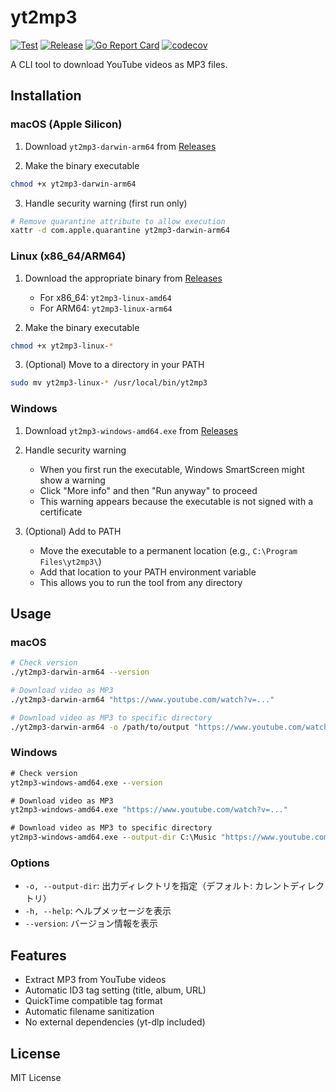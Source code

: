 # yt2mp3

[![Test](https://github.com/taross-f/yt2mp3/actions/workflows/test.yml/badge.svg)](https://github.com/taross-f/yt2mp3/actions/workflows/test.yml)
[![Release](https://github.com/taross-f/yt2mp3/actions/workflows/release.yml/badge.svg)](https://github.com/taross-f/yt2mp3/actions/workflows/release.yml)
[![Go Report Card](https://goreportcard.com/badge/github.com/taross-f/yt2mp3)](https://goreportcard.com/report/github.com/taross-f/yt2mp3)
[![codecov](https://codecov.io/gh/taross-f/yt2mp3/branch/main/graph/badge.svg)](https://codecov.io/gh/taross-f/yt2mp3)

A CLI tool to download YouTube videos as MP3 files.

## Installation

### macOS (Apple Silicon)

1. Download `yt2mp3-darwin-arm64` from [Releases](https://github.com/taross-f/yt2mp3/releases)

2. Make the binary executable
```bash
chmod +x yt2mp3-darwin-arm64
```

3. Handle security warning (first run only)
```bash
# Remove quarantine attribute to allow execution
xattr -d com.apple.quarantine yt2mp3-darwin-arm64
```

### Linux (x86_64/ARM64)

1. Download the appropriate binary from [Releases](https://github.com/taross-f/yt2mp3/releases)
   - For x86_64: `yt2mp3-linux-amd64`
   - For ARM64: `yt2mp3-linux-arm64`

2. Make the binary executable
```bash
chmod +x yt2mp3-linux-*
```

3. (Optional) Move to a directory in your PATH
```bash
sudo mv yt2mp3-linux-* /usr/local/bin/yt2mp3
```

### Windows

1. Download `yt2mp3-windows-amd64.exe` from [Releases](https://github.com/taross-f/yt2mp3/releases)

2. Handle security warning
   - When you first run the executable, Windows SmartScreen might show a warning
   - Click "More info" and then "Run anyway" to proceed
   - This warning appears because the executable is not signed with a certificate

3. (Optional) Add to PATH
   - Move the executable to a permanent location (e.g., `C:\Program Files\yt2mp3\`)
   - Add that location to your PATH environment variable
   - This allows you to run the tool from any directory

## Usage

### macOS
```bash
# Check version
./yt2mp3-darwin-arm64 --version

# Download video as MP3
./yt2mp3-darwin-arm64 "https://www.youtube.com/watch?v=..."

# Download video as MP3 to specific directory
./yt2mp3-darwin-arm64 -o /path/to/output "https://www.youtube.com/watch?v=..."
```

### Windows
```cmd
# Check version
yt2mp3-windows-amd64.exe --version

# Download video as MP3
yt2mp3-windows-amd64.exe "https://www.youtube.com/watch?v=..."

# Download video as MP3 to specific directory
yt2mp3-windows-amd64.exe --output-dir C:\Music "https://www.youtube.com/watch?v=..."
```

### Options

- `-o, --output-dir`: 出力ディレクトリを指定（デフォルト: カレントディレクトリ）
- `-h, --help`: ヘルプメッセージを表示
- `--version`: バージョン情報を表示

## Features

- Extract MP3 from YouTube videos
- Automatic ID3 tag setting (title, album, URL)
- QuickTime compatible tag format
- Automatic filename sanitization
- No external dependencies (yt-dlp included)

## License

MIT License 